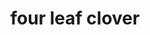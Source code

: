 ---
layout: smileys&emotion
title: four leaf clover
emoji: four_leaf_clover
permalink: 🍀.html
image: assets/img/3moji/four_leaf_clover.png
---
